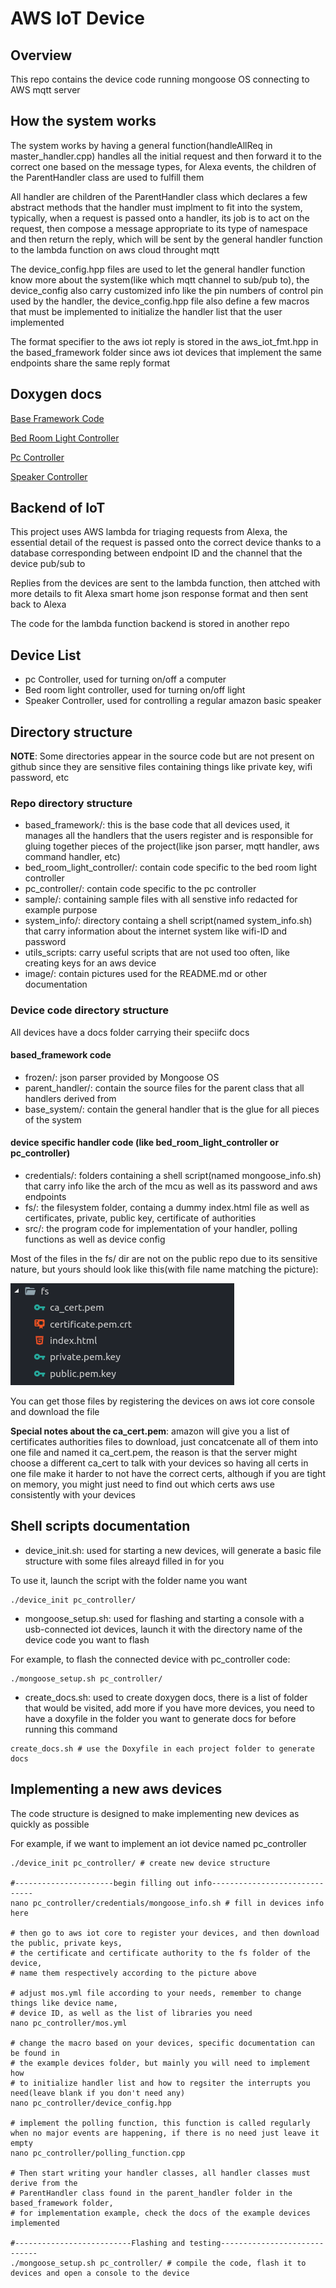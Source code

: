 # AWS IoT Device

## Overview

This repo contains the device code running mongoose OS connecting to AWS mqtt server

## How the system works

The system works by having a general function(handleAllReq in master_handler.cpp) handles all the initial request and then forward it to the correct one based on the message types, for Alexa events, the children of the ParentHandler class are used to fulfill them

All handler are children of the ParentHandler class which declares a few abstract methods that the handler must implment to fit into the system, typically, when a request is passed onto a handler, its job is to act on the request, then compose a message appropriate to its type of namespace and then return the reply, which will be sent by the general handler function to the lambda function on aws cloud throught mqtt

The device_config.hpp files are used to let the general handler function know more about the system(like which mqtt channel to sub/pub to), the device_config also carry customized info like the pin numbers of control pin used by the handler, the device_config.hpp file also define a few macros that must be implemented to initialize the handler list that the user implemented

The format specifier to the aws iot reply is stored in the aws_iot_fmt.hpp in the based_framework folder since aws iot devices that implement the same endpoints share the same reply format

## Doxygen docs

[Base Framework Code](https://rawgit.com/khoitd1997/aws_iot_device/master/base_framework/docs/html/index.html)

[Bed Room Light Controller](https://rawgit.com/khoitd1997/aws_iot_device/master/bed_room_light_controller/docs/html/index.html)

[Pc Controller](https://rawgit.com/khoitd1997/aws_iot_device/master/pc_controller/docs/html/index.html)

[Speaker Controller](https://rawgit.com/khoitd1997/aws_iot_device/master/speaker_controller/docs/html/index.html)

## Backend of IoT

This project uses AWS lambda for triaging requests from Alexa, the essential detail of the request is passed onto the correct device thanks to a database corresponding between endpoint ID and the channel that the device pub/sub to

Replies from the devices are sent to the lambda function, then attched with more details to fit Alexa smart home json response format and then sent back to Alexa

The code for the lambda function backend is stored in another repo

## Device List

- pc Controller, used for turning on/off a computer
- Bed room light controller, used for turning on/off light
- Speaker Controller, used for controlling a regular amazon basic speaker

## Directory structure

**NOTE**: Some directories appear in the source code but are not present on github since they are sensitive files containing things like private key, wifi password, etc

### Repo directory structure

- based_framework/: this is the base code that all devices used, it manages all the handlers that the users register and is responsible for gluing together pieces of the project(like json parser, mqtt handler, aws command handler, etc)
- bed_room_light_controller/: contain code specific to the bed room light controller
- pc_controller/: contain code specific to the pc controller
- sample/: containing sample files with all senstive info redacted for example purpose
- system_info/: directory containg a shell script(named system_info.sh) that carry information about the internet system like wifi-ID and password
- utils_scripts: carry useful scripts that are not used too often, like creating keys for an aws device
- image/: contain pictures used for the README.md or other documentation

### Device code directory structure

All devices have a docs folder carrying their speciifc docs

#### based_framework code

- frozen/: json parser provided by Mongoose OS
- parent_handler/: contain the source files for the parent class that all handlers derived from
- base_system/: contain the general handler that is the glue for all pieces of the system

#### device specific handler code (like bed_room_light_controller or pc_controller)

- credentials/: folders containing a shell script(named mongoose_info.sh) that carry info like the arch of the mcu as well as its password and aws endpoints
- fs/: the filesystem folder, containg a dummy index.html file as well as certificates, private, public key, certificate of authorities
- src/: the program code for implementation of your handler, polling functions as well as device config

Most of the files in the fs/ dir are not on the public repo due to its sensitive nature, but yours should look like this(with file name matching the picture):

![](image/2018-09-01-15-43-08.png)

You can get those files by registering the devices on aws iot core console and download the file

**Special notes about the ca_cert.pem**: amazon will give you a list of certificates authorities files to download, just concatcenate all of them into one file and named it ca_cert.pem, the reason is that the server might choose a different ca_cert to talk with your devices so having all certs in one file make it harder to not have the correct certs, although if you are tight on memory, you might just need to find out which certs aws use consistently with your devices

## Shell scripts documentation

- device_init.sh: used for starting a new devices, will generate a basic file structure with some files alreayd filled in for you

To use it, launch the script with the folder name you want

```shell
./device_init pc_controller/
```

- mongoose_setup.sh: used for flashing and starting a console with a usb-connected iot devices, launch it with the directory name of the device code you want to flash

For example, to flash the connected device with pc_controller code:

```shell
./mongoose_setup.sh pc_controller/
```

- create_docs.sh: used to create doxygen docs, there is a list of folder that would be visited, add more if you have more devices, you need to have a doxyfile in the folder you want to generate docs for before running this command

```shell
create_docs.sh # use the Doxyfile in each project folder to generate docs
```

## Implementing a new aws devices

The code structure is designed to make implementing new devices as quickly as possible

For example, if we want to implement an iot device named pc_controller

```shell
./device_init pc_controller/ # create new device structure

#----------------------begin filling out info------------------------------
nano pc_controller/credentials/mongoose_info.sh # fill in devices info here

# then go to aws iot core to register your devices, and then download the public, private keys,
# the certificate and certificate authority to the fs folder of the device,
# name them respectively according to the picture above

# adjust mos.yml file according to your needs, remember to change things like device name,
# device ID, as well as the list of libraries you need
nano pc_controller/mos.yml

# change the macro based on your devices, specific documentation can be found in
# the example devices folder, but mainly you will need to implement how
# to initialize handler list and how to regsiter the interrupts you need(leave blank if you don't need any)
nano pc_controller/device_config.hpp

# implement the polling function, this function is called regularly when no major events are happening, if there is no need just leave it empty
nano pc_controller/polling_function.cpp

# Then start writing your handler classes, all handler classes must derive from the
# ParentHandler class found in the parent_handler folder in the based_framework folder,
# for implementation example, check the docs of the example devices implemented

#--------------------------Flashing and testing-----------------------------
./mongoose_setup.sh pc_controller/ # compile the code, flash it to devices and open a console to the device
```
